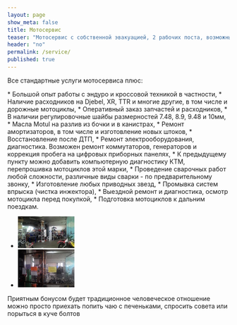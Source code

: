 ```yaml
---
layout: page
show_meta: false
title: Мотосервис
teaser: "Мотосервис с собственной эвакуацией, 2 рабочих поста, возможны мелкие токарные работы."
header: "no"
permalink: /service/
published: true
---
```


Все стандартные услуги мотосервиса плюс:

<div markdown="1">
* Большой опыт работы с эндуро и кроссовой техникой в частности,
* Наличие расходников на Djebel, XR, TTR и многие другие, в том числе и дорожные мотоциклы,
* Оперативный заказ запчастей и расходников,
* В наличии регулировочные шайбы размерностей 7.48, 8.9, 9.48 и 10мм,
* Масла Motul на разлив из бочки и в канистрах,
* Ремонт амортизаторов, в том числе и изготовление новых штоков,
* Восстановление после ДТП,
* Ремонт электрооборудования, диагностика. Возможен ремонт коммутаторов, генераторов и коррекция пробега на цифровых приборных панелях,
* К предыдущему пункту можно добавить компьютерную диагностику КТМ, перепрошивка мотоциклов этой марки,
* Проведение сварочных работ любой сложности, различные виды сварки - по предварительному звонку,
* Изготовление любых приводных звезд,
* Промывка систем впрыска (чистка инжектора),
* Выездной ремонт и диагностика, осмотр мотоцикла перед покупкой,
* Подготовка мотоциклов к дальним поездкам.
</div>

<ul class="clearing-thumbs small-block-grid-3" data-clearing>
  <li><a href="../images/P_20150718_105446.jpg"><img data-caption="Сервис" src="../images/P_20150718_105446_t.jpg"></a></li>
  <li><a href="../images/P_20150718_105354.jpg"><img data-caption="Сервис" src="../images/P_20150718_105354_t.jpg"></a></li>  
</ul>

Приятным бонусом будет традиционное человеческое отношение можно просто приехать попить чаю с печеньками, спросить совета или порыться в куче болтов
